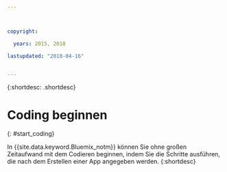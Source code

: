 ```yaml
---



copyright:

  years: 2015, 2018

lastupdated: "2018-04-16"


---
```


{:shortdesc: .shortdesc}

# Coding beginnen
{: #start_coding}

In {{site.data.keyword.Bluemix_notm}} können Sie ohne großen Zeitaufwand mit dem Codieren beginnen, indem Sie die Schritte ausführen, die nach dem Erstellen einer App angegeben werden.
{:shortdesc}
